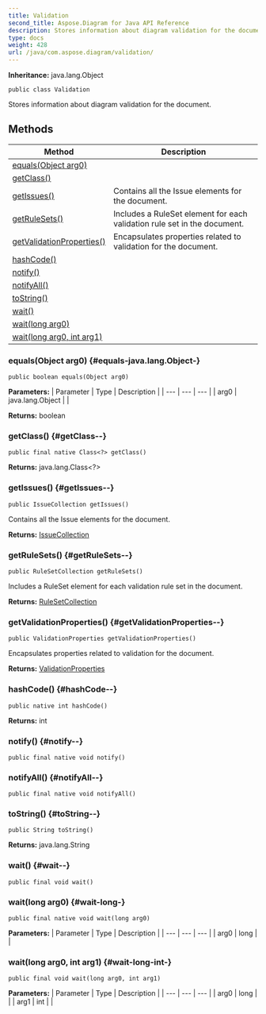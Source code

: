 ```yaml
---
title: Validation
second_title: Aspose.Diagram for Java API Reference
description: Stores information about diagram validation for the document.
type: docs
weight: 428
url: /java/com.aspose.diagram/validation/
---
```


**Inheritance:**
java.lang.Object
```
public class Validation
```

Stores information about diagram validation for the document.
## Methods

| Method | Description |
| --- | --- |
| [equals(Object arg0)](#equals-java.lang.Object-) |  |
| [getClass()](#getClass--) |  |
| [getIssues()](#getIssues--) | Contains all the Issue elements for the document. |
| [getRuleSets()](#getRuleSets--) | Includes a RuleSet element for each validation rule set in the document. |
| [getValidationProperties()](#getValidationProperties--) | Encapsulates properties related to validation for the document. |
| [hashCode()](#hashCode--) |  |
| [notify()](#notify--) |  |
| [notifyAll()](#notifyAll--) |  |
| [toString()](#toString--) |  |
| [wait()](#wait--) |  |
| [wait(long arg0)](#wait-long-) |  |
| [wait(long arg0, int arg1)](#wait-long-int-) |  |
### equals(Object arg0) {#equals-java.lang.Object-}
```
public boolean equals(Object arg0)
```




**Parameters:**
| Parameter | Type | Description |
| --- | --- | --- |
| arg0 | java.lang.Object |  |

**Returns:**
boolean
### getClass() {#getClass--}
```
public final native Class<?> getClass()
```




**Returns:**
java.lang.Class<?>
### getIssues() {#getIssues--}
```
public IssueCollection getIssues()
```


Contains all the Issue elements for the document.

**Returns:**
[IssueCollection](../../com.aspose.diagram/issuecollection)
### getRuleSets() {#getRuleSets--}
```
public RuleSetCollection getRuleSets()
```


Includes a RuleSet element for each validation rule set in the document.

**Returns:**
[RuleSetCollection](../../com.aspose.diagram/rulesetcollection)
### getValidationProperties() {#getValidationProperties--}
```
public ValidationProperties getValidationProperties()
```


Encapsulates properties related to validation for the document.

**Returns:**
[ValidationProperties](../../com.aspose.diagram/validationproperties)
### hashCode() {#hashCode--}
```
public native int hashCode()
```




**Returns:**
int
### notify() {#notify--}
```
public final native void notify()
```




### notifyAll() {#notifyAll--}
```
public final native void notifyAll()
```




### toString() {#toString--}
```
public String toString()
```




**Returns:**
java.lang.String
### wait() {#wait--}
```
public final void wait()
```




### wait(long arg0) {#wait-long-}
```
public final native void wait(long arg0)
```




**Parameters:**
| Parameter | Type | Description |
| --- | --- | --- |
| arg0 | long |  |

### wait(long arg0, int arg1) {#wait-long-int-}
```
public final void wait(long arg0, int arg1)
```




**Parameters:**
| Parameter | Type | Description |
| --- | --- | --- |
| arg0 | long |  |
| arg1 | int |  |

